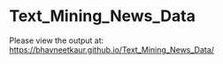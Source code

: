 # Text_Mining_News_Data

Please view the output at: https://bhavneetkaur.github.io/Text_Mining_News_Data/
